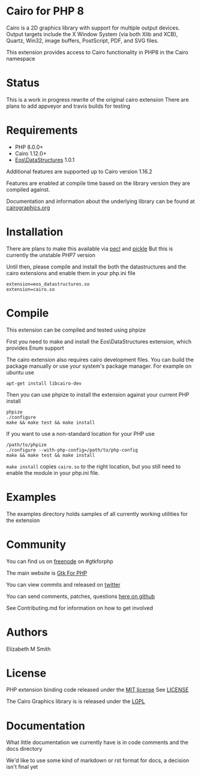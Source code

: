 Cairo for PHP 8
=============

Cairo is a 2D graphics library with support for multiple output devices. Output
targets include the X Window System (via both Xlib and XCB), Quartz, Win32,
image buffers, PostScript, PDF, and SVG files.

This extension provides access to Cairo functionality in PHP8 in the Cairo namespace

Status
=============
This is a work in progress rewrite of the original cairo extension
There are plans to add appveyor and travis builds for testing

Requirements
=============
 * PHP 8.0.0+
 * Cairo 1.12.0+
 * [Eos\DataStructures](http://github.com/eos-org/datastructures) 1.0.1

Additional features are supported up to Cairo version 1.16.2

Features are enabled at compile time based on the library version they are compiled against.

Documentation and information about the underlying library can be found at [cairographics.org](http://cairographics.org/manual/)

Installation
=============
There are plans to make this available via [pecl](http://pecl.php.net) and [pickle](https://github.com/FriendsOfPHP/pickle)
But this is currently the unstable PHP7 version

Until then, please compile and install the both the datastructures and the cairo extensions and enable them in your php.ini file

```
extension=eos_datastructures.so
extension=cairo.so
```

Compile
=============

This extension can be compiled and tested using phpize

First you need to make and install the Eos\DataStructures extension, which provides Enum support

The cairo extension also requires cairo development files.  You can build the package
manually or use your system's package manager.  For example on ubuntu use

```
apt-get install libcairo-dev
```

Then you can use phpize to install the extension against your current PHP install

```
phpize
./configure
make && make test && make install
```

If you want to use a non-standard location for your PHP use

```
/path/to/phpize
./configure --with-php-config=/path/to/php-config
make && make test && make install
```

`make install` copies `cairo.so` to the right location, but you still need to enable the module
in your php.ini file.

Examples
====
The examples directory holds samples of all currently working utilities for the extension

Community
=====
You can find us on [freenode](http://freenode.org) on #gtkforphp

The main website is [Gtk For PHP](http://gtkforphp.net)

You can view commits and released on [twitter](http://twitter.com/gtkforphp)

You can send comments, patches, questions [here on github](https://github.com/gtkforphp/glib/issues)

See Contributing.md for information on how to get involved

Authors
====
Elizabeth M Smith

License
=====
PHP extension binding code released under the [MIT license](http://opensource.org/licenses/MIT)
See [LICENSE](LICENSE)

The Cairo Graphics library is is released under the [LGPL](https://www.gnu.org/licenses/old-licenses/lgpl-2.1.en.html)

Documentation
=====
What little documentation we currently have is in code comments and the docs directory

We'd like to use some kind of markdown or rst format for docs, a decision isn't final yet
